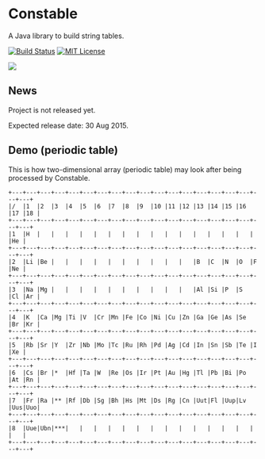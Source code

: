 Constable
=========

A Java library to build string tables.

[![Build Status](https://travis-ci.org/ganchurin/constable.svg?branch=master)](https://travis-ci.org/ganchurin/constable) [![MIT License](http://img.shields.io/badge/license-MIT-green.svg)](https://github.com/ganchurin/constable/blob/master/LICENSE)

![](https://reposs.herokuapp.com/?path=ganchurin/constable)

News
----

Project is not released yet.

Expected release date: 30 Aug 2015.

Demo (periodic table)
---------------------

This is how two-dimensional array (periodic table) may look after being processed by Constable.

    +---+---+---+---+---+---+---+---+---+---+---+---+---+---+---+---+---+---+---+
    |/  |1  |2  |3  |4  |5  |6  |7  |8  |9  |10 |11 |12 |13 |14 |15 |16 |17 |18 |
    +---+---+---+---+---+---+---+---+---+---+---+---+---+---+---+---+---+---+---+
    |1  |H  |   |   |   |   |   |   |   |   |   |   |   |   |   |   |   |   |He |
    +---+---+---+---+---+---+---+---+---+---+---+---+---+---+---+---+---+---+---+
    |2  |Li |Be |   |   |   |   |   |   |   |   |   |   |B  |C  |N  |O  |F  |Ne |
    +---+---+---+---+---+---+---+---+---+---+---+---+---+---+---+---+---+---+---+
    |3  |Na |Mg |   |   |   |   |   |   |   |   |   |   |Al |Si |P  |S  |Cl |Ar |
    +---+---+---+---+---+---+---+---+---+---+---+---+---+---+---+---+---+---+---+
    |4  |K  |Ca |Mg |Ti |V  |Cr |Mn |Fe |Co |Ni |Cu |Zn |Ga |Ge |As |Se |Br |Kr |
    +---+---+---+---+---+---+---+---+---+---+---+---+---+---+---+---+---+---+---+
    |5  |Rb |Sr |Y  |Zr |Nb |Mo |Tc |Ru |Rh |Pd |Ag |Cd |In |Sn |Sb |Te |I  |Xe |
    +---+---+---+---+---+---+---+---+---+---+---+---+---+---+---+---+---+---+---+
    |6  |Cs |Br |*  |Hf |Ta |W  |Re |Os |Ir |Pt |Au |Hg |Tl |Pb |Bi |Po |At |Rn |
    +---+---+---+---+---+---+---+---+---+---+---+---+---+---+---+---+---+---+---+
    |7  |Fr |Ra |** |Rf |Db |Sg |Bh |Hs |Mt |Ds |Rg |Cn |Uut|Fl |Uup|Lv |Uus|Uuo|
    +---+---+---+---+---+---+---+---+---+---+---+---+---+---+---+---+---+---+---+
    |8  |Uue|Ubn|***|   |   |   |   |   |   |   |   |   |   |   |   |   |   |   |
    +---+---+---+---+---+---+---+---+---+---+---+---+---+---+---+---+---+---+---+
